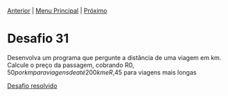 [Anterior](Desafio030.md) | [Menu Principal](/README.md/) | [Próximo](Desafio031.md)  

# Desafio 31  

Desenvolva um programa que pergunte a distância de uma viagem em km. Calcule o preço da passagem, cobrando R$0,50 por km para viagens de até 200km e R$,45 para viagens mais longas

[Desafio resolvido](/Desafios/desafio031.py/)